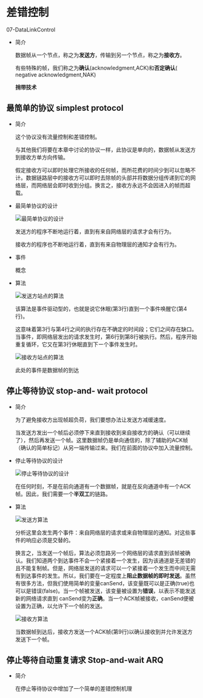# 差错控制

07-DataLinkControl

- 简介

  数据帧从一个节点，称之为**发送方**，传输到另一个节点，称之为**接收方**。

  有些特殊的帧，我们称之为**确认**(acknowledgment,ACK)和**否定确认**( negative acknowledgment,NAK)

  **捎带技术**

## 最简单的协议 simplest protocol

- 简介

  这个协议没有流量控制和差错控制。

  与其他我们将要在本章中讨论的协议一样，此协议是单向的，数据帧从发送方到接收方单方向传输。

  假定接收方可以即时处理它所接收的任何帧，而所花费的时间少到可以忽略不计。数据链路层中的接收方可以即时去除帧的头部并将数据分组传递到它的网络层，而网络层会即时收到分组。换言之，接收方永远不会因进入的帧而超载。

- 最简单协议的设计

  ![最简单协议的设计](https://gitee.com/twilight_h_1184651848/pic-go-img/raw/master/computerNetworks/errorControl/20201225095203.png)

  发送方的程序不断地运行着，直到有来自网络层的请求才会有行为。

  接收方的程序也不断地运行着，直到有来自物理层的通知才会有行为。

- 事件

  概念

- 算法

  ![发送方站点的算法](https://gitee.com/twilight_h_1184651848/pic-go-img/raw/master/computerNetworks/errorControl/20201225095610.png)

  该算法是事件驱动型的，也就是说它休眠(第3行)直到一个事件唤醒它(第4行)。

  这意味着第3行与第4行之间的执行存在不确定的时间段；它们之间存在缺口。当事件，即网络层发出的请求发生时，第6行到第8行被执行。然后，程序开始重复循环，它又在第3行休眠直到下ー个事件发生时。

  ![接收方站点的算法](https://gitee.com/twilight_h_1184651848/pic-go-img/raw/master/computerNetworks/errorControl/20201225100146.png)

  此处的事件是数据帧的到达

## 停止等待协议 stop-and- wait protocol

- 简介

  为了避免接收方出现帧超负荷，我们要想办法让发送方减缓速度。

  当发送方发出一个帧后必须停下来直到接收到来自接收方的确认（可以继续了），然后再发送一个帧。这里数据帧仍是单向通信的，除了辅助的ACK帧（确认的简单标记）从另一端传输过来。我们在前面的协议中加入流量控制。

- 停止等待协议的设计

  ![停止等待协议的设计](https://gitee.com/twilight_h_1184651848/pic-go-img/raw/master/computerNetworks/errorControl/20201225102238.png)

  在任何时刻，不是在前向通道有一个数据帧，就是在反向通道中有一个ACK帧。因此，我们需要一个**半双工**的链路。

- 算法

  ![发送方算法](https://gitee.com/twilight_h_1184651848/pic-go-img/raw/master/computerNetworks/errorControl/20201225102511.png)

  分析这里会发生两个事件：来自网络层的请求或来自物理层的通知。对这些事件的响应必须是交替的。

  换言之，当发送一个帧后，算法必须忽路另一个网络层的请求直到该帧被确认。我们知道两个到达事件不会一个紧接着一个发生，因为该通道是无差错的且不能复制帧。但是，网络层发送的请求可以一个紧接着一个发生而中间无需有到达事件的发生。所以，我们要在一定程度上**阻止数据帧的即时发送**。虽然有很多方法，但我们使用简单的变量canSend，该变量既可以是正确(true)也可以是错误(false)。当一个帧被发送，该变量被设置为**错误**，以表示不能发送新的网络请求直到 canSend变为**正确**。当一个ACK帧被接收，canSend便被设置为正确，以允许下一个帧的发送。

  ![接收方算法](https://gitee.com/twilight_h_1184651848/pic-go-img/raw/master/computerNetworks/errorControl/20201225103133.png)

  当数据帧到达后，接收方发送一个ACK帧(第9行)以确认接收到并允许发送方发送下一个帧。

## 停止等待自动重复请求 Stop-and-wait ARQ

- 简介

  在停止等待协议中增加了一个简单的差错控制机理